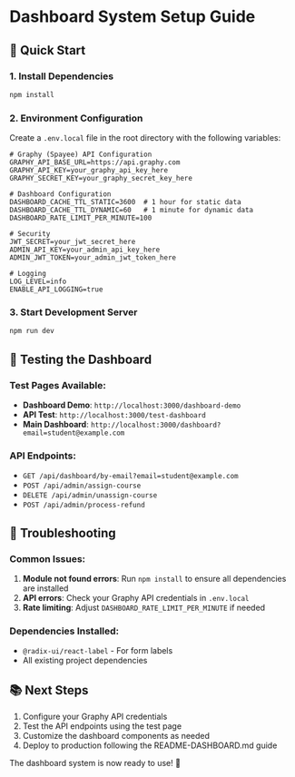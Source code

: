 # Dashboard System Setup Guide

## 🚀 Quick Start

### 1. Install Dependencies
```bash
npm install
```

### 2. Environment Configuration
Create a `.env.local` file in the root directory with the following variables:

```env
# Graphy (Spayee) API Configuration
GRAPHY_API_BASE_URL=https://api.graphy.com
GRAPHY_API_KEY=your_graphy_api_key_here
GRAPHY_SECRET_KEY=your_graphy_secret_key_here

# Dashboard Configuration
DASHBOARD_CACHE_TTL_STATIC=3600  # 1 hour for static data
DASHBOARD_CACHE_TTL_DYNAMIC=60   # 1 minute for dynamic data
DASHBOARD_RATE_LIMIT_PER_MINUTE=100

# Security
JWT_SECRET=your_jwt_secret_here
ADMIN_API_KEY=your_admin_api_key_here
ADMIN_JWT_TOKEN=your_admin_jwt_token_here

# Logging
LOG_LEVEL=info
ENABLE_API_LOGGING=true
```

### 3. Start Development Server
```bash
npm run dev
```

## 🧪 Testing the Dashboard

### Test Pages Available:
- **Dashboard Demo**: `http://localhost:3000/dashboard-demo`
- **API Test**: `http://localhost:3000/test-dashboard`
- **Main Dashboard**: `http://localhost:3000/dashboard?email=student@example.com`

### API Endpoints:
- `GET /api/dashboard/by-email?email=student@example.com`
- `POST /api/admin/assign-course`
- `DELETE /api/admin/unassign-course`
- `POST /api/admin/process-refund`

## 🔧 Troubleshooting

### Common Issues:

1. **Module not found errors**: Run `npm install` to ensure all dependencies are installed
2. **API errors**: Check your Graphy API credentials in `.env.local`
3. **Rate limiting**: Adjust `DASHBOARD_RATE_LIMIT_PER_MINUTE` if needed

### Dependencies Installed:
- `@radix-ui/react-label` - For form labels
- All existing project dependencies

## 📚 Next Steps

1. Configure your Graphy API credentials
2. Test the API endpoints using the test page
3. Customize the dashboard components as needed
4. Deploy to production following the README-DASHBOARD.md guide

The dashboard system is now ready to use! 🎉
